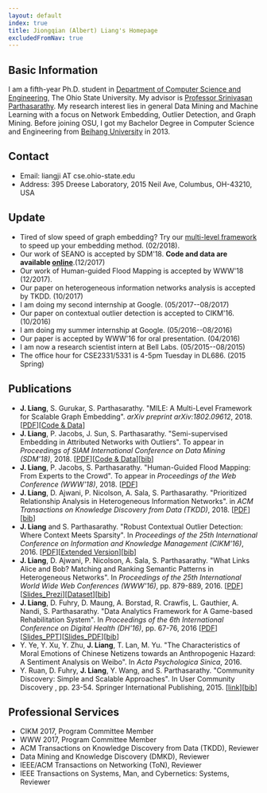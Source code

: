 ```yaml
---
layout: default
index: true
title: Jiongqian (Albert) Liang's Homepage
excludedFromNav: true
---
```


## Basic Information
I am a fifth-year Ph.D. student in [Department of Computer Science and Engineering](https://cse.osu.edu/), The Ohio State University. My advisor is [Professor Srinivasan Parthasarathy](http://web.cse.ohio-state.edu/~parthasarathy.2/). My research interest lies in general Data Mining and Machine Learning with a focus on Network Embedding, Outlier Detection, and Graph Mining. Before joining OSU, I got my Bachelor Degree in Computer Science and Engineering from [Beihang University](http://ev.buaa.edu.cn/) in 2013. 

## Contact
* Email: liangji AT cse.ohio-state.edu
* Address: 395 Dreese Laboratory, 2015 Neil Ave, Columbus, OH-43210, USA

## Update
* Tired of slow speed of graph embedding? Try our [multi-level framework](https://arxiv.org/pdf/1802.09612.pdf) to speed up your embedding method. (02/2018).
* Our work of SEANO is accepted by SDM'18. **Code and data are available [online](/SEANO)**.(12/2017)
* Our work of Human-guided Flood Mapping is accepted by WWW'18 (12/2017).
* Our paper on heterogeneous information networks analysis is accepted by TKDD. (10/2017)
* I am doing my second internship at Google. (05/2017--08/2017)
* Our paper on contextual outlier detection is accepted to CIKM'16. (10/2016)
* I am doing my summer internship at Google. (05/2016--08/2016)
* Our paper is accepted by WWW'16 for oral presentation. (04/2016)
* I am now a research scientist intern at Bell Labs. (05/2015--08/2015)
* The office hour for CSE2331/5331 is 4-5pm Tuesday in DL686. (2015 Spring)

## Publications
* **J. Liang**, S. Gurukar, S. Parthasarathy. "MILE: A Multi-Level Framework for Scalable Graph Embedding". *arXiv preprint arXiv:1802.09612*, 2018. \[[PDF](https://arxiv.org/pdf/1802.09612.pdf)\]\[[Code & Data](./contact_me.html)\]
* **J. Liang**, P. Jacobs, J. Sun, S. Parthasarathy. "Semi-supervised Embedding in Attributed Networks with Outliers". To appear in *Proceedings of SIAM International Conference on Data Mining (SDM'18)*, 2018. \[[PDF](https://arxiv.org/pdf/1703.08100.pdf)\]\[[Code & Data](/SEANO)\]\[[bib](publications/SDM18.txt)\]
* **J. Liang**, P. Jacobs, S. Parthasarathy. "Human-Guided Flood Mapping: From Experts to the Crowd". To appear in *Proceedings of the Web Conference (WWW'18)*, 2018. \[[PDF](./publications/CHUG_FM.pdf)\]
* **J. Liang**, D. Ajwani, P. Nicolson, A. Sala, S. Parthasarathy. "Prioritized Relationship Analysis in Heterogeneous Information Networks". in *ACM Transactions on Knowledge Discovery from Data (TKDD)*, 2018. \[[PDF](publications/TKDD_2018.pdf)\]\[[bib](publications/TKDD18.txt)\]
* **J. Liang** and S. Parthasarathy. "Robust Contextual Outlier Detection: Where Context Meets Sparsity". In *Proceedings of the 25th International Conference on Information and Knowledge Management (CIKM'16)*, 2016. \[[PDF](./publications/CIKM16_ROCOD.pdf)\]\[[Extended Version](https://arxiv.org/abs/1607.08329)\]\[[bib](./publications/CIKM16.txt)\]
* **J. Liang**, D. Ajwani, P. Nicolson, A. Sala, S. Parthasarathy. "What Links Alice and Bob? Matching and Ranking Semantic Patterns in Heterogeneous Networks". In *Proceedings of the 25th International World Wide Web Conferences (WWW'16)*, pp. 879-889, 2016. \[[PDF](./publications/WWW16_PRO-HEAPS.pdf)\]\[[Slides_Prezi](http://prezi.com/f524pmfbtixc/?utm_campaign=share&utm_medium=copy&rc=ex0share)\]\[[Dataset](./PRO-HEAPS/)\]\[[bib](publications/WWW16.txt)\]
* **J. Liang**, D. Fuhry, D. Maung, A. Borstad, R. Crawfis, L. Gauthier, A. Nandi, S. Parthasarathy. "Data Analytics Framework for A Game-based Rehabilitation System". In *Proceedings of the 6th International Conference on Digital Health (DH'16)*, pp. 67-76, 2016 \[[PDF](publications/DH16_GameSystem.pdf)\]\[[Slides_PPT](publications/DH16_Talk_public.pptx)\]\[[Slides_PDF](publications/DH16_Talk_public.pdf)\]\[[bib](publications/DH16.txt)\]
* Y. Ye, Y. Xu, Y. Zhu, **J. Liang**, T. Lan, M. Yu. "The Characteristics of Moral Emotions of Chinese Netizens towards an Anthropogenic Hazard: A Sentiment Analysis on Weibo". In *Acta Psychologica Sinica*, 2016.
* Y. Ruan, D. Fuhry, **J. Liang**, Y. Wang, and S. Parthasarathy. "Community Discovery: Simple and Scalable Approaches". In User Community Discovery , pp. 23-54. Springer International Publishing, 2015. \[[link](https://link.springer.com/chapter/10.1007%2F978-3-319-23835-7_2)\]\[[bib](publications/Chap2015.txt)\]

## Professional Services
* CIKM 2017, Program Committee Member
* WWW 2017, Program Committee Member
* ACM Transactions on Knowledge Discovery from Data (TKDD), Reviewer
* Data Mining and Knowledge Discovery (DMKD), Reviewer
* IEEE/ACM Transactions on Networking (ToN), Reviewer
* IEEE Transactions on Systems, Man, and Cybernetics: Systems, Reviewer
